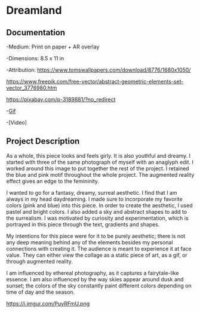 # Dreamland

## Documentation
  -Medium: Print on paper + AR overlay
  
  -Dimensions: 8.5 x 11 in
  
  -Attribution:
  https://www.tomswallpapers.com/download/8776/1680x1050/

  https://www.freepik.com/free-vector/abstract-geometric-elements-set-vector_3776980.htm

  https://pixabay.com/p-3189881/?no_redirect

  -[Gif](https://media.giphy.com/media/F3JhN1AsvuqwkbLoTG/giphy.gif)
  
  -[Video] 

## Project Description
As a whole, this piece looks and feels girly. It is also youthful and dreamy. I started with three of the same photograph of myself with an anaglyph edit. I worked around this image to put together the rest of the project. I retained the blue and pink motif throughout the whole project. The augmented reality effect gives an edge to the femininity.

I wanted to go for a fantasy, dreamy, surreal aesthetic. I find that I am always in my head daydreaming. I made sure to incorporate my favorite colors (pink and blue) into this piece. In order to create the aesthetic, I used pastel and bright colors. I also added a sky and abstract shapes to add to the surrealism. I was motivated by curiosity and experimentation, which is portrayed in this piece through the text, gradients and shapes.

My intentions for this piece were for it to be purely aesthetic; there is not any deep meaning behind any of the elements besides my personal connections with creating it. The audience is meant to experience it at face value. They can either view the collage as a static piece of art, as a gif, or through augmented reality.

I am influenced by ethereal photography, as it captures a fairytale-like essence. I am also influenced by the way skies appear around dusk and sunset; the colors of the sky constantly paint different colors depending on time of day and the season.

https://i.imgur.com/PuyRFmU.png
